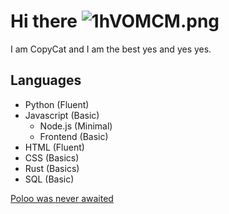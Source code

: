 # **Hi there** ![1hVOMCM.png](https://cdn.discordapp.com/emojis/958317778631286786.webp?size=60&quality=lossless)

I am CopyCat and I am the best yes and yes yes.

## **Languages**

* Python (Fluent)
* Javascript (Basic)
  * Node.js (Minimal)
  * Frontend (Basic)
* HTML (Fluent)
* CSS (Basics)
* Rust (Basics)
* SQL (Basic)

[Poloo was never awaited](https://github.com/PolooDev)
